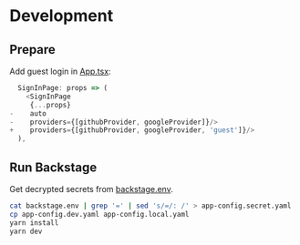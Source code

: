 # Development

## Prepare

Add guest login in [App.tsx](https://github.com/grayc-de/backstage/blob/docs/packages/app/src/App.tsx):

```ts
  SignInPage: props => (
    <SignInPage
     {...props}
-    auto
-    providers={[githubProvider, googleProvider]}/>
+    providers={[githubProvider, googleProvider, 'guest']}/>
  ),
```

## Run Backstage

Get decrypted secrets from [backstage.env](https://github.com/grayc-de/flux-grayc-de/blob/main/backstage/secret/backstage.env).

```sh
cat backstage.env | grep '=' | sed 's/=/: /' > app-config.secret.yaml
cp app-config.dev.yaml app-config.local.yaml
yarn install
yarn dev
```

